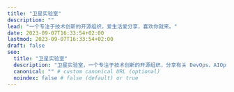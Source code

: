 ```yaml
---
title: "卫星实验室"
description: ""
lead: "一个专注于技术创新的开源组织，爱生活爱分享，喜欢你就来。"
date: 2023-09-07T16:33:54+02:00
lastmod: 2023-09-07T16:33:54+02:00
draft: false
seo:
  title: "卫星实验室"
  description: "卫星实验室，一个专注于技术创新的开源组织，分享有关 DevOps、AIOps、云原生、平台工程等相关的技术"
  canonical: "" # custom canonical URL (optional)
  noindex: false # false (default) or true
---
```

